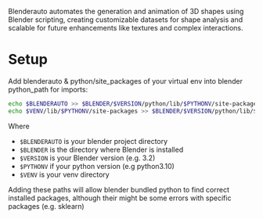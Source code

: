 
Blenderauto automates the generation and animation of 3D shapes using Blender scripting, creating customizable datasets for shape analysis and scalable for future enhancements like textures and complex interactions.

# Setup

Add blenderauto & python/site_packages of your virtual env into blender python_path for imports:

```bash
echo $BLENDERAUTO >> $BLENDER/$VERSION/python/lib/$PYTHONV/site-packages/blenderauto.pth
echo $VENV/lib/$PYTHONV/site-packages >> $BLENDER/$VERSION/python/lib/$PYTHONV/site-packages/venv_sp.pth
```
Where
- `$BLENDERAUTO` is your blender project directory
- `$BLENDER` is the directory where Blender is installed
- `$VERSION` is your Blender version (e.g. 3.2)
- `$PYTHONV` if your python version (e.g python3.10)
- `$VENV` is your venv directory

Adding these paths will allow blender bundled python to find correct installed packages, although their might be some errors with specific packages (e.g. sklearn)
